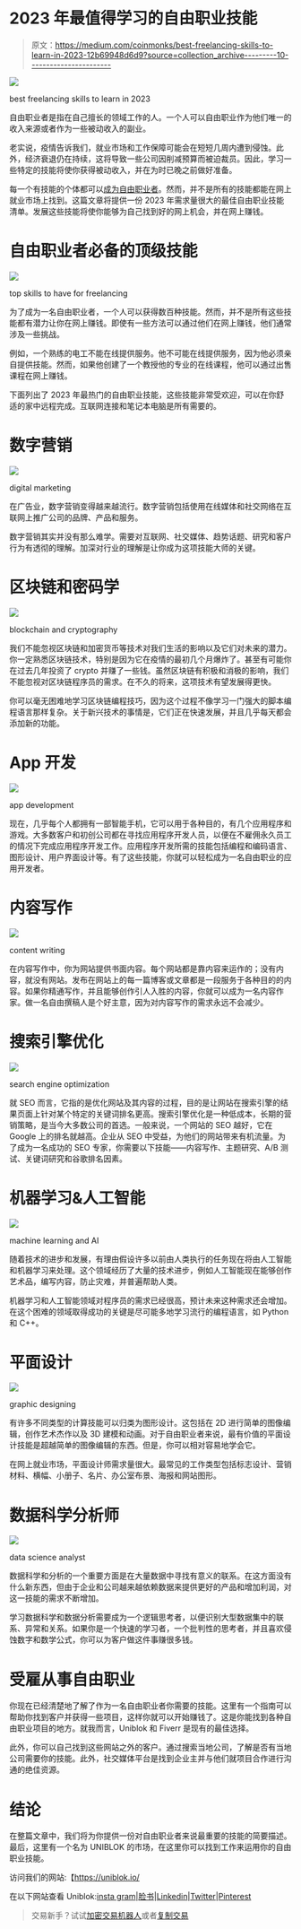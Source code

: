 # 2023 年最值得学习的自由职业技能

> 原文：<https://medium.com/coinmonks/best-freelancing-skills-to-learn-in-2023-12b69948d6d9?source=collection_archive---------10----------------------->

![](img/48e8872265504285192615932dfe9871.png)

best freelancing skills to learn in 2023

自由职业者是指在自己擅长的领域工作的人。一个人可以自由职业作为他们唯一的收入来源或者作为一些被动收入的副业。

老实说，疫情告诉我们，就业市场和工作保障可能会在短短几周内遭到侵蚀。此外，经济衰退仍在持续，这将导致一些公司因削减预算而被迫裁员。因此，学习一些特定的技能将使你获得被动收入，并在为时已晚之前做好准备。

每一个有技能的个体都可以[成为自由职业者](https://uniblok.io/)。然而，并不是所有的技能都能在网上就业市场上找到。这篇文章将提供一份 2023 年需求量很大的最佳自由职业技能清单。发展这些技能将使你能够为自己找到好的网上机会，并在网上赚钱。

# 自由职业者必备的顶级技能

![](img/78ea95927bfbabe7c2b30b1463c8c9ff.png)

top skills to have for freelancing

为了成为一名自由职业者，一个人可以获得数百种技能。然而，并不是所有这些技能都有潜力让你在网上赚钱。即使有一些方法可以通过他们在网上赚钱，他们通常涉及一些挑战。

例如，一个熟练的电工不能在线提供服务。他不可能在线提供服务，因为他必须亲自提供技能。然而，如果他创建了一个教授他的专业的在线课程，他可以通过出售课程在网上赚钱。

下面列出了 2023 年最热门的自由职业技能，这些技能非常受欢迎，可以在你舒适的家中远程完成。互联网连接和笔记本电脑是所有需要的。

# 数字营销

![](img/b8b3acc2a3c2a074276d7433a88352cb.png)

digital marketing

在广告业，数字营销变得越来越流行。数字营销包括使用在线媒体和社交网络在互联网上推广公司的品牌、产品和服务。

数字营销其实并没有那么难学。需要对互联网、社交媒体、趋势话题、研究和客户行为有透彻的理解。加深对行业的理解是让你成为这项技能大师的关键。

# 区块链和密码学

![](img/ad0f43eaf70cfe0865ff4f0d91be6250.png)

blockchain and cryptography

我们不能忽视区块链和加密货币等技术对我们生活的影响以及它们对未来的潜力。你一定熟悉区块链技术，特别是因为它在疫情的最初几个月爆炸了。甚至有可能你在过去几年投资了 crypto 并赚了一些钱。虽然区块链有积极和消极的影响，我们不能忽视对区块链程序员的需求。在不久的将来，这项技术有望发展得更快。

你可以毫无困难地学习区块链编程技巧，因为这个过程不像学习一门强大的脚本编程语言那样复杂。关于新兴技术的事情是，它们正在快速发展，并且几乎每天都会添加新的功能。

# **App 开发**

![](img/c320ec0a7cf24d7380d397411f068de2.png)

app development

现在，几乎每个人都拥有一部智能手机，它可以用于各种目的，有几个应用程序和游戏。大多数客户和初创公司都在寻找应用程序开发人员，以便在不雇佣永久员工的情况下完成应用程序开发工作。应用程序开发所需的技能包括编程和编码语言、图形设计、用户界面设计等。有了这些技能，你就可以轻松成为一名自由职业的应用开发者。

# **内容写作**

![](img/f6dac315666e76ab02d24f1d046f83cf.png)

content writing

在内容写作中，你为网站提供书面内容。每个网站都是靠内容来运作的；没有内容，就没有网站。发布在网站上的每一篇博客或文章都是一段服务于各种目的的内容。如果你精通写作，并且能够创作引人入胜的内容，你就可以成为一名内容作家。做一名自由撰稿人是个好主意，因为对内容写作的需求永远不会减少。

# **搜索引擎优化**

![](img/0a5fe7915090b8ce0e8c072557e5d139.png)

search engine optimization

就 SEO 而言，它指的是优化网站及其内容的过程，目的是让网站在搜索引擎的结果页面上针对某个特定的关键词排名更高。搜索引擎优化是一种低成本，长期的营销策略，是当今大多数公司的首选。一般来说，一个网站的 SEO 越好，它在 Google 上的排名就越高。企业从 SEO 中受益，为他们的网站带来有机流量。为了成为一名成功的 SEO 专家，你需要以下技能——内容写作、主题研究、A/B 测试、关键词研究和谷歌排名因素。

# **机器学习&人工智能**

![](img/5c08a608316ac66e05f6da3d9ba6acaa.png)

machine learning and AI

随着技术的进步和发展，有理由假设许多以前由人类执行的任务现在将由人工智能和机器学习来处理。这个领域经历了大量的技术进步，例如人工智能现在能够创作艺术品，编写内容，防止灾难，并普遍帮助人类。

机器学习和人工智能领域对程序员的需求已经很高，预计未来这种需求还会增加。在这个困难的领域取得成功的关键是尽可能多地学习流行的编程语言，如 Python 和 C++。

# **平面设计**

![](img/f2e97a0fb535eba75008f046840e49b9.png)

graphic designing

有许多不同类型的计算技能可以归类为图形设计。这包括在 2D 进行简单的图像编辑，创作艺术杰作以及 3D 建模和动画。对于自由职业者来说，最有价值的平面设计技能是超越简单的图像编辑的东西。但是，你可以相对容易地学会它。

在网上就业市场，平面设计师需求量很大。最常见的工作类型包括标志设计、营销材料、横幅、小册子、名片、办公室布景、海报和网站图形。

# **数据科学分析师**

![](img/3894cfe31a3fd3ca0b2443f5826e0c1b.png)

data science analyst

数据科学和分析的一个重要方面是在大量数据中寻找有意义的联系。在这方面没有什么新东西，但由于企业和公司越来越依赖数据来提供更好的产品和增加利润，对这一技能的需求不断增加。

学习数据科学和数据分析需要成为一个逻辑思考者，以便识别大型数据集中的联系、异常和关系。如果你是一个快速的学习者，一个批判性的思考者，并且喜欢侵蚀数字和数学公式，你可以为客户做这件事赚很多钱。

# 受雇从事自由职业

你现在已经清楚地了解了作为一名自由职业者你需要的技能。这里有一个指南可以帮助你找到客户并获得一些项目，这样你就可以开始赚钱了。这是你能找到各种自由职业项目的地方。就我而言，Uniblok 和 Fiverr 是现有的最佳选择。

此外，你可以自己找到这些网站之外的客户。通过搜索当地公司，了解是否有当地公司需要你的技能。此外，社交媒体平台是找到企业主并与他们就项目合作进行沟通的绝佳资源。

# 结论

在整篇文章中，我们将为你提供一份对自由职业者来说最重要的技能的简要描述。最后，这里有一个名为 UNIBLOK 的市场，在这里你可以找到工作来运用你的自由职业技能。

访问我们的网站:【https://uniblok.io/ 

在以下网站查看 Uniblok:[insta gram](https://www.instagram.com/uniblok_techpvtltd/)|[脸书](https://www.facebook.com/Uniblok-Tech-Pvt-Ltd-115934447782742/)|[Linkedin](https://www.linkedin.com/company/uniblok-tech-pvt-ltd)|[Twitter](https://twitter.com/UniblokPVTLTD)|[Pinterest](https://in.pinterest.com/UniblokTechPvtLtd/)

> 交易新手？试试[加密交易机器人](/coinmonks/crypto-trading-bot-c2ffce8acb2a)或者[复制交易](/coinmonks/top-10-crypto-copy-trading-platforms-for-beginners-d0c37c7d698c)